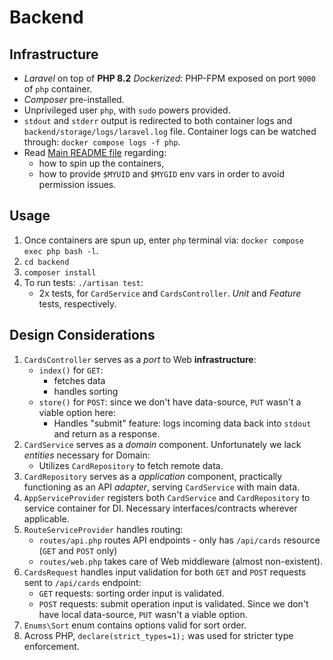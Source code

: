 # Backend

## Infrastructure

* _Laravel_ on top of **PHP 8.2** _Dockerized_: PHP-FPM exposed on port `9000` of `php` container.
* _Composer_ pre-installed.
* Unprivileged user `php`, with `sudo` powers provided.
* `stdout` and `stderr` output is redirected to both container logs and `backend/storage/logs/laravel.log` file. Container logs can be watched through: `docker compose logs -f php`.
* Read [Main README file](../README.md) regarding:
  * how to spin up the containers,
  * how to provide `$MYUID` and `$MYGID` env vars in order to avoid permission issues.

## Usage

1. Once containers are spun up, enter `php` terminal via: `docker compose exec php bash -l`.
2. `cd backend`
3. `composer install`
4. To run tests: `./artisan test`:
    * 2x tests, for `CardService` and `CardsController`. _Unit_ and _Feature_ tests, respectively.

## Design Considerations

1. `CardsController` serves as a _port_ to Web **infrastructure**:
   * `index()` for `GET`: 
     * fetches data
     * handles sorting
   * `store()` for `POST`: since we don't have data-source, `PUT` wasn't a viable option here:
     * Handles "submit" feature: logs incoming data back into `stdout` and return as a response.
2. `CardService` serves as a _domain_ component. Unfortunately we lack _entities_ necessary for Domain:
   * Utilizes `CardRepository` to fetch remote data. 
3. `CardRepository` serves as a _application_ component, practically functioning as an API _adapter_, serving `CardService` with main data.
4. `AppServiceProvider` registers both `CardService` and `CardRepository` to service container for DI. Necessary interfaces/contracts wherever applicable.
5. `RouteServiceProvider` handles routing:
   * `routes/api.php` routes API endpoints - only has `/api/cards` resource (`GET` and `POST` only)
   * `routes/web.php` takes care of Web middleware (almost non-existent).
6. `CardsRequest` handles input validation for both `GET` and `POST` requests sent to `/api/cards` endpoint:
   * `GET` requests: sorting order input is validated.
   * `POST` requests: submit operation input is validated. Since we don't have local data-source, `PUT` wasn't a viable option.
7. `Enums\Sort` enum contains options valid for sort order.
8. Across PHP, `declare(strict_types=1);` was used for stricter type enforcement.
